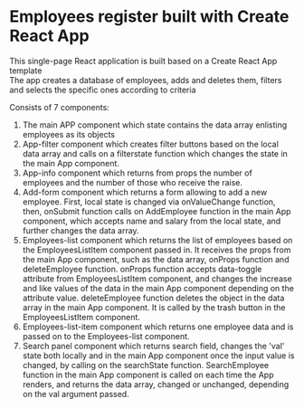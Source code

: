 # Employees register built with Create React App
This single-page React application is built based on a Create React App template <br />
The app creates a database of employees, adds and deletes them, filters and selects the specific ones according to criteria <br />

Consists of 7 components: <br />
1) The main APP component which state contains the data array enlisting employees as its objects <br />
2) App-filter component which creates filter buttons based on the local data array and calls on a filterstate function which changes the state in the main App component. <br />
3) App-info component which returns from props the number of employees and the number of those who receive the raise. <br />
4) Add-form component which returns a form allowing to add a new employee. First, local state is changed via onValueChange function, then, onSubmit function calls on AddEmployee function in the main App component, which accepts name and salary from the local state, and further changes the data array. <br />
5) Employees-list component which returns the list of employees based on the EmployeesListItem component passed in. It receives the props from the main App component, such as the data array, onProps function and deleteEmployee function. onProps function accepts data-toggle attribute from EmployeesListItem component, and changes the increase and like values of the data in the main App component depending on the attribute value. deleteEmployee function deletes the object in the data array in the main App component. It is called by the trash button in the EmployeesListItem component. <br />
6) Employees-list-item component which returns one employee data and is passed on to the Employees-list component.
7) Search panel component which returns search field, changes the 'val' state both locally and in the main App component once the input value is changed, by calling on the searchState function. SearchEmployee function in the main App component is called on each time the App renders, and returns the data array, changed or unchanged, depending on the val argument passed. 
